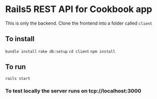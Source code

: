 # Rails5 REST API for Cookbook app
This is only the backend.  Clone the frontend into a folder called `client`

## To install
`bundle install`
`rake db:setup`
`cd client`
`npm install`

## To run
`rails start`

### To test locally the server runs on tcp://localhost:3000
